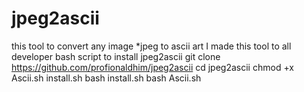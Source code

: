# jpeg2ascii
this tool to convert any image *jpeg to ascii art 
I made this tool to all developer bash script 
to install jpeg2ascii
git clone https://github.com/profionaldhim/jpeg2ascii
cd jpeg2ascii
chmod +x Ascii.sh install.sh
bash install.sh
bash Ascii.sh
